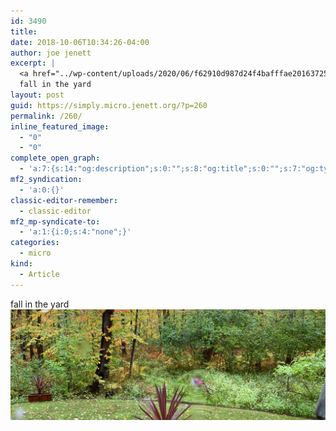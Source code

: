 ```yaml
---
id: 3490
title: 
date: 2018-10-06T10:34:26-04:00
author: joe jenett
excerpt: |
  <a href="../wp-content/uploads/2020/06/f62910d987d24f4bafffae2016372557.jpg"><img src="../wp-content/uploads/2020/06/f62910d987d24f4bafffae2016372557.jpg" width="600" height="211" style="height: auto;" class="sunlit_image" /></a>
  fall in the yard
layout: post
guid: https://simply.micro.jenett.org/?p=260
permalink: /260/
inline_featured_image:
  - "0"
  - "0"
complete_open_graph:
  - 'a:7:{s:14:"og:description";s:0:"";s:8:"og:title";s:0:"";s:7:"og:type";s:0:"";s:12:"twitter:card";s:7:"summary";s:15:"twitter:creator";s:0:"";s:19:"twitter:description";s:0:"";s:8:"og:image";s:0:"";}'
mf2_syndication:
  - 'a:0:{}'
classic-editor-remember:
  - classic-editor
mf2_mp-syndicate-to:
  - 'a:1:{i:0;s:4:"none";}'
categories:
  - micro
kind:
  - Article
---
```

fall in the yard<br />[<img loading="lazy" src="../wp-content/uploads/2020/06/f62910d987d24f4bafffae2016372557-scaled-1.jpg" />](../wp-content/uploads/2020/06/f62910d987d24f4bafffae2016372557-scaled-1.jpg)  